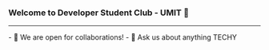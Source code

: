 ### Welcome to Developer Student Club - UMIT 🚀
<hr>
- 👯 We are open for collaborations!
- 💬 Ask us about anything TECHY

